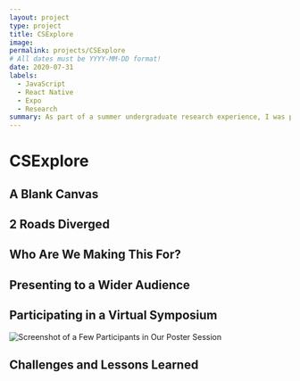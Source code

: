 ```yaml
---
layout: project
type: project
title: CSExplore
image: 
permalink: projects/CSExplore
# All dates must be YYYY-MM-DD format!
date: 2020-07-31
labels:
  - JavaScript
  - React Native
  - Expo
  - Research
summary: As part of a summer undergraduate research experience, I was part of team working on producing a mobile application for Hawaii high school students. The team presented our work at the SURE symposium at the University of Hawaii at Manoa.
---
```


# CSExplore

## A Blank Canvas

## 2 Roads Diverged 

## Who Are We Making This For?

## Presenting to a Wider Audience

## Participating in a Virtual Symposium
![Screenshot of a Few Participants in Our Poster Session](https://imgur.com/a/3nxa5mT)

## Challenges and Lessons Learned
